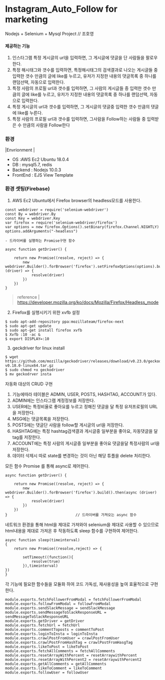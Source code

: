 # Instagram_Auto_Follow for marketing

Nodejs + Selenium + Mysql Project  // 조호영

#### 제공하는 기능
1. 인스타그램 특정 게시글의 url을 입력하면, 그 게시글에 댓글을 단 사람들을 팔로우 한다.
2. 특정 해시태그와 갯수를 입력하면, 특정해시태그의 검색결과로 나오는 게시글들 중 입력한 갯수 만큼의 글에 like를 누르고, 유저가 지정한 내용의 댓글목록 중 하나를 랜덤선택, 자동으로 입력한다.
3. 특정 사람의 프로필 url과 갯수를 입력하면, 그 사람의 게시글들 중 입력한 갯수 만큼의 글에 like를 누르고, 유저가 지정한 내용의 댓글목록 중 하나를 랜덤선택, 자동으로 입력한다.
4. 특정 게시글의 url과 갯수를 입력하면, 그 게시글의 댓글중 입력한 갯수 만큼의 댓글에 like를 누른다.
5. 특정 사람의 프로필 url과 갯수를 입력하면, 그사람을 Follow하는 사람들 중 입력받은 수 만큼의 사람을 Follow한다

### 환경
|Envrionment |
* OS :AWS Ec2 Ubuntu 18.0.4
* DB : mysql5.7, redis
* Backend : Nodejs 10.0.3
* FrontEnd : EJS View Template

### 환경 셋팅(Firebase)

1. AWS Ec2 Ubuntu에서 Firefox browser의 headless모드를 사용한다.
```
const webdriver = require('selenium-webdriver')
const By = webdriver.By
const Key = webdriver.Key
var firefox = require('selenium-webdriver/firefox')
var options = new firefox.Options().setBinary(firefox.Channel.NIGHTLY)
options.addArguments("-headless")

- 드라이버를 실행하는 Promise구현 함수

async function getDriver() {

    return new Promise((resolve, reject) => {
        new webdriver.Builder().forBrowser('firefox').setFirefoxOptions(options).build().then(async (driver) => {
            resolve(driver)
        })
    })
}
```
> reference | https://developer.mozilla.org/ko/docs/Mozilla/Firefox/Headless_mode
2. Firefox를 실행시키기 위한 xvfb 설정
```
$ sudo apt-add-repository ppa:mozillateam/firefox-next
$ sudo apt-get update
$ sudo apt-get install firefox xvfb
$ Xvfb :10 -ac &
$ export DISPLAY=:10
```
3. geckdriver for linux install
```
$ wget https://github.com/mozilla/geckodriver/releases/download/v0.23.0/geckodriver-v0.18.0-linux64.tar.gz
$ sudo chmod +x geckodriver
$ mv geckodrver insta
```

자동화 대상의 CRUD 구현
1. 기능에따라 테이블은 ADMIN, USER, POSTS, HASHTAG, ACCOUNT가 있다.
2. ADMIN에는 인스타그램 계정정보를 저장한다.
3. USER에는 특정비율로 좋아요를 누르고 정해진 댓글을 달 특정 유저프로필의 URL을 저장한다.
4. MSG에는 댓글목록을 저장한다.
5. POSTS에는 댓글단 사람을 follow할 게시글의 url을 저장한다.
6. HASHTAG에는 특정 hashtag검색결과 게시글중 일부분을 좋아요, 자동댓글을 달 tag를 저장한다.
7. ACCOUNT에는 특정 사람의 게시글중 일부분을 좋아요 댓글을달 특정사람의 url을 저장한다.
8. 데이터 삭제시 따로 state를 변경하는 것이 아닌 해당 튜플을 delete 처리한다.

모든 함수 Promise 를 통해 async로 제어한다.
```
async function getDriver() {

    return new Promise((resolve, reject) => {
        new webdriver.Builder().forBrowser('firefox').build().then(async (driver) => {
            resolve(driver)
        })
    })
}                               // 드라이버를 가져오는 async 함수
```



네트워크 환경을 통해 html을 제대로 가져와야 selenium을 제대로 사용할 수 있으므로 html내용을 제대로 가져온 후 작동하도록 sleep 함수를 구현하여 제어한다.
```
async function sleep(timeinterval)
{
    return new Promise((resolve,reject) => {

        setTimeout((function(){
            resolve(true)
        }),timeinterval)
})
}
```

각 기능에 필요한 함수들을 모듈화 하여 코드 가독성, 재사용성을 높여 효율적으로 구현한다.
```
module.exports.fetchFollowerFromModal = fetchFollowerFromModal
module.exports.followFromModal = followFromModal
module.exports.sendSlackMessage = sendSlackMessage
module.exports.sendMessageToSlackResponseURL = sendMessageToSlackResponseURL
module.exports.getDriver = getDriver
module.exports.fetchUrl = fetchUrl
module.exports.commentToposts = commentToPost
module.exports.loginToInsta = loginToInsta
module.exports.crawlPostFromUser = crawlPostFromUser
module.exports.crawlPostFromHashTag = crawlPostFromHasgTag
module.exports.likeToPost = likeToPost
module.exports.fetchAllComments = fetchAllComments
module.exports.resetArrayWithPercent = resetArraywithPercent
module.exports.resetArrayWithPercent2 = resetArraywithPercent2
module.exports.getAllComments = getAllComments
module.exports.likeToComment = likeToComment
module.exports.followUser = followUser
```
